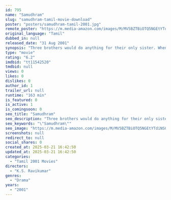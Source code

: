 ```yaml
---
id: 795
name: "Samudhram"
slug: "samudhram-tamil-movie-download"
poster: "posters/samudhram-tamil-2001.jpg"
remote_poster: "https://m.media-amazon.com/images/M/MV5BZTBiOTQ5NGEtYTdiNS00ZmJiLWEyYTYtNmFhNmNiYTE3ZDUyXkEyXkFqcGdeQXVyODEzOTQwNTY@._V1_SX300.jpg"
original_language: "Tamil"
dubbed_in: null
released_date: "31 Aug 2001"
synopsis: "Three brothers would do anything for their only sister. When she is married to the son of a man seeking revenge from their family, the brothers lose all their wealth and are also humiliated by him."
type: "movie"
rating: "6.2"
imdbid: "tt11542520"
tmdbid: null
views: 0
likes: 0
dislikes: 0
author_id: 1
trailer_url: null
runtime: "163 min"
is_featured: 0
is_active: 1
is_comingsoon: 0
seo_title: "Samudhram"
seo_description: "Three brothers would do anything for their only sister. When she is married to the son of a man seeking revenge from their family, the brothers lose all their wealth and are also humiliated by him."
seo_keywords: "\"Samudhram\""
seo_image: "https://m.media-amazon.com/images/M/MV5BZTBiOTQ5NGEtYTdiNS00ZmJiLWEyYTYtNmFhNmNiYTE3ZDUyXkEyXkFqcGdeQXVyODEzOTQwNTY@._V1_SX300.jpg"
screenshots: null
redirect_to: null
social_shares: 0
created_at: 2025-03-21 16:42:50
updated_at: 2025-03-21 16:42:50
categories:
  - "Tamil 2001 Movies"
directors:
  - "K.S. Ravikumar"
genres:
  - "Drama"
years:
  - "2001"
---
```


